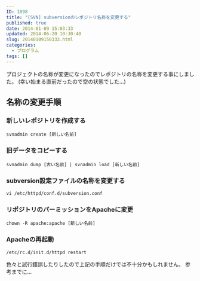 ```yaml
---
ID: 1098
title: "[SVN] subversionのレポジトリ名称を変更する"
published: true
date: 2014-01-09 15:03:33
updated: 2014-06-20 10:30:40
slug: 20140109150333.html
categories:
  - プログラム
tags: []
---
```


プロジェクトの名称が変更になったのでレポジトリの名称を変更する事にしました。
(幸い始まる直前だったので空の状態でした…)

<!--more-->
<h2>名称の変更手順</h2>

<h3>新しいレポジトリを作成する</h3>
<pre class="language-bash"><code>svnadmin create [新しい名前]</code></pre>

<h3>旧データをコピーする</h3>
<pre class="language-bash"><code>svnadmin dump [古い名前] | svnadmin load [新しい名前]</code></pre>

<h3>subversion設定ファイルの名称を変更する</h3>
<pre class="language-bash"><code>vi /etc/httpd/conf.d/subversion.conf</code></pre>

<h3>リポジトリのパーミッションをApacheに変更</h3>
<pre class="language-bash"><code>chown -R apache:apache [新しい名前]</code></pre>

<h3>Apacheの再起動</h3>
<pre class="language-bash"><code>/etc/rc.d/init.d/httpd restart</code></pre>

色々と試行錯誤したりしたので上記の手順だけでは不十分かもしれません。
参考までに…
